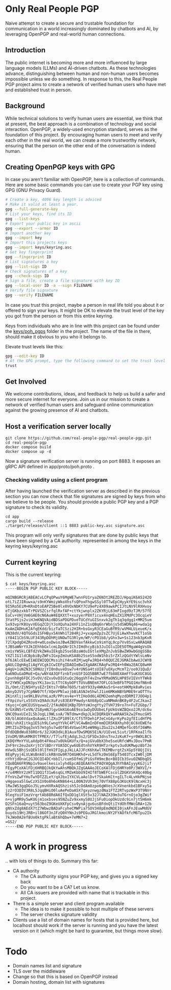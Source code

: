 # Only Real People PGP

Naive attempt to create a secure and trustable foundation for communication in a world increasingly dominated by chatbots and AI, by leveraging OpenPGP and real-world human connections.

## Introduction

The public internet is becoming more and more influenced by large language models (LLMs) and AI-driven chatbots. As these technologies advance, distinguishing between human and non-human users becomes impossible unless we do something. In response to this, the Real People PGP project aims to create a network of verified human users who have met and established trust in person.

## Background

While technical solutions to verify human users are essential, we think that at present, the best approach is a combination of technology and social interaction. OpenPGP, a widely-used encryption standard, serves as the foundation of this project. By encouraging human users to meet and verify each other in the real world, we can create a more trustworthy network, ensuring that the person on the other end of the conversation is indeed human.

## Creating OpenPGP keys with GPG

In case you aren't familiar with OpenPGP, here is a collection of commands.
Here are some basic commands you can use to create your PGP key using GPG (GNU Privacy Guard).

```bash
# Create a key, 4096 key length is adviced
# Make it valid at least a year.
gpg --full-generate-key
# List your keys, find its ID 
gpg --list-keys
# Export your public key in ascii
gpg --export --armor ID
# Import another key
gpg --import key
# Import this projects keys
gpg --import keys/keyring.asc
# Get key fingerprint
gpg --fingerprint ID
# List signatures a key
gpg --list-sigs ID
# Check signatures of a key
gpg --check-sigs ID
# Sign a file, create a file signature with key ID
gpg --local-user ID -a --sign FILENAME
# Verify file signature
gpg --verify FILENAME
```

In case you trust this project, maybe a person in real life told you about it or offered to sign your keys.
It might be OK to elevate the trust level of the key you got from the person or from this entire keyring.

Keys from individuals who are in line with this project can be found under the [keys/poh_pgps](https://github.com/real-people-pgp/real-people-pgp/tree/main/keys/poh_pgps) folder in the project.
The name of the file in there, should make it obvious to you who it belongs to.

Elevate trust levels like this:

```bash
gpg --edit-key ID
# At the GPG prompt, type the following command to set the trust level to ultimate:
trust
```

## Get Involved

We welcome contributions, ideas, and feedback to help us build a safer and more secure internet for everyone. Join us in our mission to create a network of verified human users and safeguard online communication against the growing presence of AI and chatbots.

## Host a verification server locally

```
git clone https://github.com/real-people-pgp/real-people-pgp.git
cd real-people-pgp
docker compose build
docker compose up -d
```

Now a signature verification server is running on port 8883.
It exposes an gRPC API defined in app/proto/poh.proto .

### Checking validity using a client program

After having launched the verification server as described in the previous section
you can now check that file signatures are signed by keys from who we believe to be people.
You should provide a public PGP key and a PGP signature to check
its validity. 

```
cd app
cargo build --release
./target/release/client ::1 8883 public-key.asc signature.asc 
```

This program will only verify signatures that are done by public keys
that have been signed by a CA authority. represented in among the 
keys in the keyring keys/keyring.asc

## Current keyring

This is the current keyring:

```
$ cat keys/keyring.asc
-----BEGIN PGP PUBLIC KEY BLOCK-----

mQINBGRCRjABEACvLCPqOPwuY6MgWE7wnnFU1ryaZ6N3t2REZDJ/HpqiK6A5242O
otL7iZJIRuwxa/s9nKYWmiyWkoXhsfsQPoxFhgwSSyl0TTwEpCHyykYE9isc3vhX
9I5Ro5EiM+KRnDtoEAPZ5Be0lx0VOxNbKY7CU9ePz4X09awkPCIJtLNV9lRXHvoy
eTjGKbzxkbTrPGVSZCsrfqlRxfAF+ctYkjwnplx2ZKYRjL63mFIogd9zTJM/57fE
EoCv+VHjVm6GAE0cN6AuW4EQXXtT+xuzyerP8Xficux4nqHEuZX1XMdPc3OcqieV
3YatPSjs2viHJmKNQVAidBDSaPDGPDveTUCdYuGISnxvk2gTh1q3qdgg1+MM25um
Sx93vprK8UyvVEGqZCDjYJoXQuha24XFi1nZ1sQBq6nrWbnjs5dSWDNq46+wda1g
KxAmZADHuK2AfqEKdd/bizTaTCSzi2HIR+bsGxyR3CEaGuBfR9/wVM4LUieueK/x
UN38dV/4QTGGdsISFHByx5AVWh1T204RjJ+yxapmZp2sZC7UjEiAwXhwvKCT1oSb
iY84I1CbS9LUF343RpDOhMjUNOwTG3Rlym/WP/cPO1b8/yGhx3w+Ss123nb3pKxR
72lXpdgD4ZRov0+wOLoxDwsoJBw4ZBDVaxfAkkwCo9imYqL0cp7Vv8SxLwARAQAB
tJBSaWNrYXJkIEhhbGxlcmLDpGNrIChJIHdhcyBib3JuIGluIDE5OTMgaW4gVsOk
cm1sYW5kLCBTd2VkZW4uIEkgb25seSBzaWduIGtleXMgZnJvbSBwZW9wbGUgSSBo
YXZlIG1ldCBpbiByZWFsIGxpZmUuKSA8b25seS5odW1hbi5rZXlzQGdtYWlsLmNv
bT6JAlcEEwEIAEEWIQQCMssihiY4nxRIMjwqFwJRQ4+h0QUCZEJGMAIbAwUJCWYB
gAULCQgHAgIiAgYVCgkICwIEFgIDAQIeBwIXgAAKCRAqFwJRQ4+h0Wa2EACQ8wHH
g4gU+1uNZN3CS0NUzjYI0n0uveDsw7v4rUNSa4tsUI87uOXycMcmT2/oo9J1QuD/
6a6NOuGaDMoE+Qa/wNY4A3QFfznbTznU3FIGQ5BBR7wE7fb88EXAmFfSuKXUC8GG
Cpvnh8g6FDCJ5vOV/dZxvOvDIGtuQc26qgVhT4vZnwYRMaON5LHP85VIEVnYTWk8
hr2YW9CxpDN3psYKi3av1LtTtC6ybOFtTUVuBNEmX7OFLCG3eBFbTPGQ1HofN6n0
ZL/Omt/ZjN5HYysEZrIKts7rBRe76O5/tabY933y4WKAu5rG+eotHKMpk8aRvies
a6nyDJVty7CpNW07tf/XQeVPNlwzjbBiASNJe5hwlJ1im6MKmNBYbM0E9raOTTYu
2KinXlijse9KLBVuYmLazR/PPcev4e+YtIHoOd6L4EMO2emhqMyzdDRMI7JOO4p1
rFXpiVurLx5SVVxQ9AdcXuFzs83EAYPmwdyrAX68pGCuaNMmAnBK8y4F2uCJkaxZ
tKyoj+CqHCEUSVqvwoZ/2fAuND81KBp7DhYsWJngYty2TVH739ro7n+FuT2Gbp/7
0/GXdN5rCeVN/ZS8ymNJlgvGkKG6oAE9so1wDyDUUbeLFpUkUsWZBQxo2JR/dc6u
QNCQ9axUIeILSbJogLi9WLsxA/7NTdmw+dkpJLkCDQRkQkYwARAA5k2w2FmucGH5
X8/blAG6VdaxQuAamLtlZXuIP109lX/CfSTFDeh1PJeCnG4yrKyPo2gfEIidHfP6
8BV/uhXIitkg1E5ih9LCwngYYVkC4PlVC4wBmInDFmmDIR5K8Xhyh0j6C6VEWEfe
2MtZIoZFDqq3xV57mtg5u7wdOfBS4VGwolM1eW9NgiZGu22sJ4MQefGc05fI6WMn
DfdDQBdWu838ROr6/32JGKOdkLB1AuafDwSMQ65EiN/U1EveL5iut/1RFKoaIlfb
1VxDM/8RuKMKOtTFMEX//T7lufEjAdqL3s2/GF5Dx3dnsTnvJzKuKf+yr0WXLBCS
iKDQYMnYYVLaXdp0t4FHoa7x0UkGKUfx/Q+ajGVuObX3he5seURfcWMvJDov7PmR
ZnF9rc2eu2oXrjtCVlBDrrYUA5DCyw6UEdtnhVYkR9HTzrkptv3udUKMwpz8bfJe
mVwdL5BhjSsQEkl0lIfmV2FIgLpJkLLAJJFcK6hXwlTKEMBvrgtZsXGp5Y8QjIVi
8EqPyyj4LVLWsBnkOlckR8nUw9R7O4GHKhd+vL5dfkz0mS6EpT5403TcxIW0ljDM
nYhYjdOnaC2GJOCQI4DC+bbIl/cumSOfmGjPiGsFH9mcBo+BOICb3SvuOZNDbqDS
CQoBQA6FR9Np1v9auelkesixlyhdEpcAEQEAAYkCPAQYAQgAJhYhBAIyyyKGJjif
FEgyPCoXAlFDj6HRBQJkQkYwAhsMBQkJZgGAAAoJECoXAlFDj6HRYe0P/3WXVI/+
+/u4MRhY2zHT11DQ1f31w6sqGLYMZeKbbU9IHIf8TbWEFCscolZDGKVSK4Qc40bg
FfnVsZwFYHuTwYDTZZLeY/qXJbxIYXCVLaAolDvt7SkakKCt+gILTc4LvHkPNjse
vHgqeoa5lGwCzXS1V0o8h6oKN864+LL00N3VUh3Hj70VfX88pG3KUcK9lNcxHc3j
lRwJWS3gqDGoJ5LymvHXRxAQShzish5JcOdAm8zpo6gWVesJcXVnenkbd1BFxy5a
jz2rO3D3V3R8L5JqqBHiO0luAePeDaA5X7gxyznwgzdNa1FTZ2RTvpzWxP3T9NVr
9legYoiF1mzVrqrtAb88RdA6IfQxDD1glXSt5v32JlNAZX39m3uTGrnOjo3gZWif
n+vjpMR9y5wKUGjm1oxbses95NZuZv9xxmyS8UJjSFu0iopOkUzdc9in7jt5H6mk
D2SFn16aQ+uyt563boZ9GKeUXKFpCsv0ynAjgv6usBFdnQtiIYdOhfMWcGRA+12b
gNVxZdg8AEdX7tZ7WbwzBADaFcyheCMWPia7SOV348pEmdNDEI0jxAFnJEuwMdGV
buyds19HjJRB+il86Of3nJFzQ0XYNnJs9PEGuJRGlkmoiNY2FYAOfkfcM6Tpu2Ik
7kJWo0A2ef8Uo0ktgPklaBt6hQbw+7eMN7+2
=GS2/
-----END PGP PUBLIC KEY BLOCK-----
```

# A work in progress

.. with lots of things to do.
Summary this far:

* CA authority
  * The CA authority signs your PGP key, and gives you a signed key back
  * Do you want to be a CA? Let us know.
  * All CA issuers are provided with name that is trackable in this project.
* There is a simple server and client program available
  * The idea is to make it possible to host multiple of these servers
  * The server checks signature validity
* Clients use a list of domain names for hosts that is provided here, but localhost should work if the server is running and you have the latest version on it (which might be hard to guarantee, but things move slow).

# Todo

* Domain names list and signature
* TLS over the middleware
* Change so that this is based on OpenPGP instead
* Domain hosting, domain list with signatures


